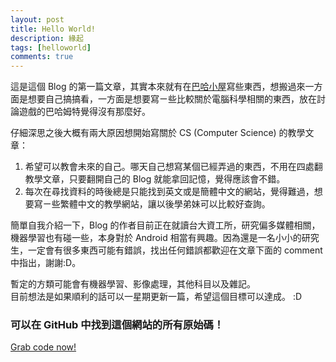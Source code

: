 ```yaml
---
layout: post
title: Hello World!
description: 緣起
tags: [helloworld]
comments: true
---
```


這是這個 Blog 的第一篇文章，其實本來就有在<a href="http://home.gamer.com.tw/homeindex.php?owner=npes87184">巴哈小屋</a>寫些東西，想搬過來一方面是想要自己搞搞看，一方面是想要寫ㄧ些比較關於電腦科學相關的東西，放在討論遊戲的巴哈姆特覺得沒有那麼好。

仔細深思之後大概有兩大原因想開始寫關於 CS (Computer Science) 的教學文章：

1. 希望可以教會未來的自己。哪天自己想寫某個已經弄過的東西，不用在四處翻教學文章，只要翻開自己的 Blog 就能拿回記憶，覺得應該會不錯。 
2. 每次在尋找資料的時後總是只能找到英文或是簡體中文的網站，覺得難過，想要寫ㄧ些繁體中文的教學網站，讓以後學弟妹可以比較好查詢。

簡單自我介紹一下，Blog 的作者目前正在就讀台大資工所，研究偏多媒體相關，機器學習也有碰一些，本身對於 Android 相當有興趣。因為還是一名小小的研究生，一定會有很多東西可能有錯誤，找出任何錯誤都歡迎在文章下面的 comment 中指出，謝謝:D。

暫定的方類可能會有機器學習、影像處理，其他科目以及雜記。    
目前想法是如果順利的話可以一星期更新一篇，希望這個目標可以達成。 :D

### 可以在 GitHub 中找到這個網站的所有原始碼！

<a class="btn btn-default" href="https://github.com/npes87184/npes87184.github.io">Grab code now!</a>
